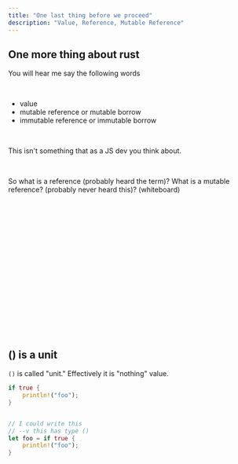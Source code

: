 ```yaml
---
title: "One last thing before we proceed"
description: "Value, Reference, Mutable Reference"
---
```


## One more thing about rust

You will hear me say the following words

<br />

- value
- mutable reference or mutable borrow
- immutable reference or immutable borrow

<br />

This isn't something that as a JS dev you think about.

<br />

So what is a reference (probably heard the term)?
What is a mutable reference? (probably never heard this)?
(whiteboard)

<br />
<br />
<br />
<br />
<br />
<br />
<br />
<br />
<br />
<br />
<br />
<br />
<br />
<br />
<br />
<br />

## () is a unit

`()` is called "unit." Effectively it is "nothing" value.

```rust
if true {
    println!("foo");
}


// I could write this
// --v this has type ()
let foo = if true {
    println!("foo");
}
```

<br />
<br />
<br />
<br />
<br />
<br />
<br />
<br />
<br />
<br />
<br />
<br />
<br />
<br />
<br />
<br />
